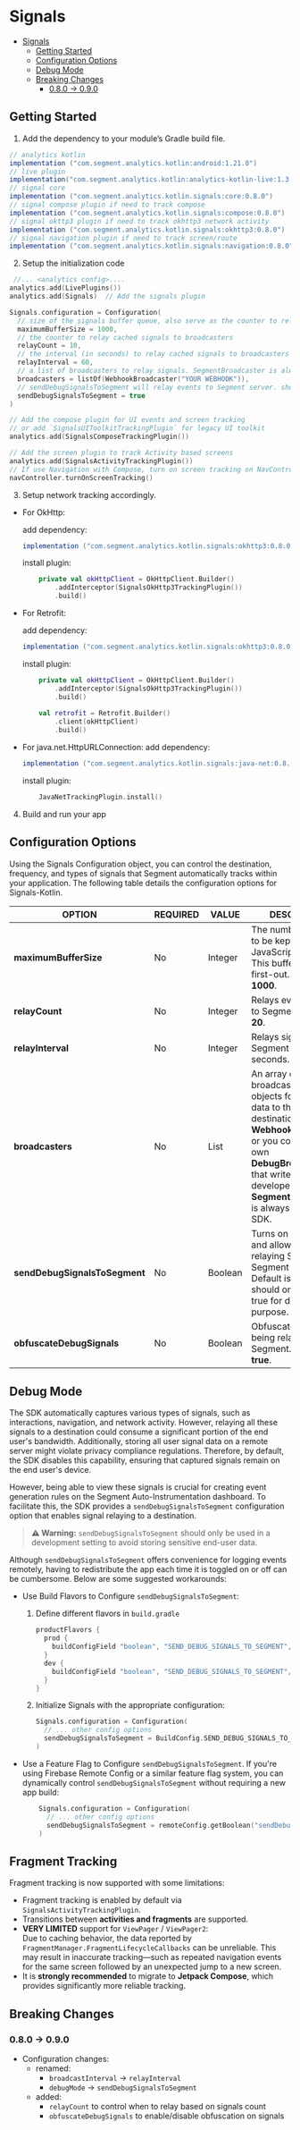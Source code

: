 # Signals
- [Signals](#signals)
  - [Getting Started](#getting-started)
  - [Configuration Options](#configuration-options)
  - [Debug Mode](#debug-mode)
  - [Breaking Changes](#breaking-changes)
    - [0.8.0 -\> 0.9.0](#080---090)

## Getting Started

1. Add the dependency to your module’s Gradle build file.
```groovy
// analytics kotlin 
implementation ("com.segment.analytics.kotlin:android:1.21.0")
// live plugin 
implementation("com.segment.analytics.kotlin:analytics-kotlin-live:1.3.0")
// signal core   
implementation ("com.segment.analytics.kotlin.signals:core:0.8.0")
// signal compose plugin if need to track compose     
implementation ("com.segment.analytics.kotlin.signals:compose:0.8.0")
// signal okttp3 plugin if need to track okhttp3 network activity  
implementation ("com.segment.analytics.kotlin.signals:okhttp3:0.8.0")
// signal navigation plugin if need to track screen/route  
implementation ("com.segment.analytics.kotlin.signals:navigation:0.8.0")
```

2. Setup the initialization code
```kotlin
 //... <analytics config>....
analytics.add(LivePlugins())
analytics.add(Signals)  // Add the signals plugin

Signals.configuration = Configuration(
  // size of the signals buffer queue, also serve as the counter to relay cached signals to broadcasters
  maximumBufferSize = 1000,
  // the counter to relay cached signals to broadcasters
  relayCount = 10,
  // the interval (in seconds) to relay cached signals to broadcasters
  relayInterval = 60,
  // a list of broadcasters to relay signals. SegmentBroadcaster is always added by the SDK
  broadcasters = listOf(WebhookBroadcaster("YOUR WEBHOOK")),
  // sendDebugSignalsToSegment will relay events to Segment server. should only be true for development purpose.
  sendDebugSignalsToSegment = true
)

// Add the compose plugin for UI events and screen tracking
// or add `SignalsUIToolkitTrackingPlugin` for legacy UI toolkit
analytics.add(SignalsComposeTrackingPlugin())

// Add the screen plugin to track Activity based screens
analytics.add(SignalsActivityTrackingPlugin())
// If use Navigation with Compose, turn on screen tracking on NavController
navController.turnOnScreenTracking()
```

3. Setup network tracking accordingly.

* For OkHttp:
  
  add dependency:
  ```groovy
  implementation ("com.segment.analytics.kotlin.signals:okhttp3:0.8.0")
  ```

  install plugin:
  ```kotlin
      private val okHttpClient = OkHttpClient.Builder()
          .addInterceptor(SignalsOkHttp3TrackingPlugin())
          .build()
  ```

* For Retrofit:

  add dependency:
  ```groovy
  implementation ("com.segment.analytics.kotlin.signals:okhttp3:0.8.0")
  ```
  
  install plugin:
  ```kotlin
      private val okHttpClient = OkHttpClient.Builder()
          .addInterceptor(SignalsOkHttp3TrackingPlugin())
          .build()
      
      val retrofit = Retrofit.Builder()
          .client(okHttpClient)
          .build()
  ```

* For java.net.HttpURLConnection:
    add dependency:
    ```groovy
    implementation ("com.segment.analytics.kotlin.signals:java-net:0.8.0")
    ```
    
    install plugin:
    ```kotlin
        JavaNetTrackingPlugin.install()
    ```

4. Build and run your app

## Configuration Options

Using the Signals Configuration object, you can control the destination, frequency, and types of signals that Segment automatically tracks within your application. The following table details the configuration options for Signals-Kotlin.

| OPTION            | REQUIRED | VALUE                     | DESCRIPTION |
|------------------|----------|---------------------------|-------------|
| **maximumBufferSize** | No  | Integer                   | The number of signals to be kept for JavaScript inspection. This buffer is first-in, first-out. Default is **1000**. |
| **relayCount** | No  | Integer                   | Relays every X signals to Segment. Default is **20**. |
| **relayInterval** | No  | Integer                   | Relays signals to Segment every X seconds. Default is **60**. |
| **broadcasters**  | No      | List<SignalBroadcaster>    | An array of broadcasters. These objects forward signal data to their destinations, like **WebhookBroadcaster**, or you could write your own **DebugBroadcaster** that writes logs to the developer console. **SegmentBroadcaster** is always added by the SDK. |
| **sendDebugSignalsToSegment**      | No      | Boolean                    | Turns on debug mode and allows the SDK relaying Signals to Segment server. Default is **false**. It should only be set to true for development purpose. |
| **obfuscateDebugSignals**      | No      | Boolean                    | Obfuscates signals being relayed to Segment. Default is **true**. |

## Debug Mode


The SDK automatically captures various types of signals, such as interactions, navigation, and network activity. However, relaying all these signals to a destination could consume a significant portion of the end user's bandwidth. Additionally, storing all user signal data on a remote server might violate privacy compliance regulations. Therefore, by default, the SDK disables this capability, ensuring that captured signals remain on the end user's device.  

However, being able to view these signals is crucial for creating event generation rules on the Segment Auto-Instrumentation dashboard. To facilitate this, the SDK provides a `sendDebugSignalsToSegment` configuration option that enables signal relaying to a destination.  

> **⚠️ Warning:** `sendDebugSignalsToSegment` should only be used in a development setting to avoid storing sensitive end-user data.

Although `sendDebugSignalsToSegment` offers convenience for logging events remotely, having to redistribute the app each time it is toggled on or off can be cumbersome. Below are some suggested workarounds:

* Use Build Flavors to Configure `sendDebugSignalsToSegment`:
  
  1. Define different flavors in `build.gradle`
      ```groovy
      productFlavors {
        prod {
          buildConfigField "boolean", "SEND_DEBUG_SIGNALS_TO_SEGMENT", "false"
        }
        dev {
          buildConfigField "boolean", "SEND_DEBUG_SIGNALS_TO_SEGMENT", "true"
        }
      }
      ``` 
  2. Initialize Signals with the appropriate configuration:
      ```kotlin
      Signals.configuration = Configuration(
        // ... other config options
        sendDebugSignalsToSegment = BuildConfig.SEND_DEBUG_SIGNALS_TO_SEGMENT
      )
      ```
* Use a Feature Flag to Configure `sendDebugSignalsToSegment`. If you're using Firebase Remote Config or a similar feature flag system, you can dynamically control `sendDebugSignalsToSegment` without requiring a new app build:
  ```kotlin
      Signals.configuration = Configuration(
        // ... other config options
        sendDebugSignalsToSegment = remoteConfig.getBoolean("sendDebugSignalsToSegment")
      )
  ```

## Fragment Tracking

Fragment tracking is now supported with some limitations:

- Fragment tracking is enabled by default via `SignalsActivityTrackingPlugin`.
- Transitions between **activities and fragments** are supported.
- **VERY LIMITED** support for `ViewPager` / `ViewPager2`:  
  Due to caching behavior, the data reported by `FragmentManager.FragmentLifecycleCallbacks` can be unreliable. This may result in inaccurate tracking—such as repeated navigation events for the same screen followed by an unexpected jump to a new screen.
- It is **strongly recommended** to migrate to **Jetpack Compose**, which provides significantly more reliable tracking.


## Breaking Changes

### 0.8.0 -> 0.9.0

* Configuration changes:
  * renamed:
    * `broadcastInterval` -> `relayInterval`
    * `debugMode` -> `sendDebugSignalsToSegment`
  * added:
    * `relayCount` to control when to relay based on signals count
    * `obfuscateDebugSignals` to enable/disable obfuscation on signals